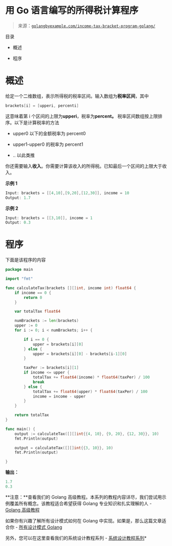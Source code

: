 <!--yml

分类：未分类

日期：2024-10-13 06:51:17

-->

# 用 Go 语言编写的所得税计算程序

> 来源：[`golangbyexample.com/income-tax-bracket-program-golang/`](https://golangbyexample.com/income-tax-bracket-program-golang/)

目录

+   概述

+   程序

# **概述**

给定一个二维数组，表示所得税的税率区间。输入数组为**税率区间**，其中

```go
brackets[i] = [upperi, percenti]
```

这意味着第 i 个区间的上限为**upperi**，税率为**percent。** 税率区间数组按上限排序。以下是计算税率的方法

+   upper0 以下的金额税率为 percent0

+   upper1-upper0 的税率为 percent1

+   .. 以此类推

你还需要输入**收入**。你需要计算该收入的所得税。已知最后一个区间的上限大于收入。

**示例 1**

```go
Input: brackets = [[4,10],[9,20],[12,30]], income = 10
Output: 1.7
```

**示例 2**

```go
Input: brackets = [[3,10]], income = 1
Output: 0.3
```

# **程序**

下面是该程序的内容

```go
package main

import "fmt"

func calculateTax(brackets [][]int, income int) float64 {
	if income == 0 {
		return 0
	}

	var totalTax float64

	numBrackets := len(brackets)
	upper := 0
	for i := 0; i < numBrackets; i++ {

		if i == 0 {
			upper = brackets[i][0]
		} else {
			upper = brackets[i][0] - brackets[i-1][0]
		}

		taxPer := brackets[i][1]
		if income <= upper {
			totalTax += float64(income) * float64(taxPer) / 100
			break
		} else {
			totalTax += float64(upper) * float64(taxPer) / 100
			income = income - upper
		}
	}

	return totalTax
}

func main() {
	output := calculateTax([][]int{{4, 10}, {9, 20}, {12, 30}}, 10)
	fmt.Println(output)

	output = calculateTax([][]int{{3, 10}}, 10)
	fmt.Println(output)

}
```

**输出：**

```go
1.7
0.3
```

**注意：**查看我们的 Golang 高级教程。本系列的教程内容详尽，我们尝试用示例覆盖所有概念。该教程适合希望获得 Golang 专业知识和扎实理解的人 - [Golang 高级教程](https://golangbyexample.com/golang-comprehensive-tutorial/)

如果你有兴趣了解所有设计模式如何在 Golang 中实现。如果是，那么这篇文章适合你 - [所有设计模式 Golang](https://golangbyexample.com/all-design-patterns-golang/)

另外，您可以在这里查看我们的系统设计教程系列 - [系统设计教程系列](https://techbyexample.com/system-design-questions/)*

